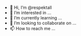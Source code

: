 - 👋 Hi, I’m @respektall
- 👀 I’m interested in ...
- 🌱 I’m currently learning ...
- 💞️ I’m looking to collaborate on ...
- 📫 How to reach me ...

<!---
respektall/respektall is a ✨ special ✨ repository because its `README.md` (this file) appears on your GitHub profile.
You can click the Preview link to take a look at your changes.
--->
